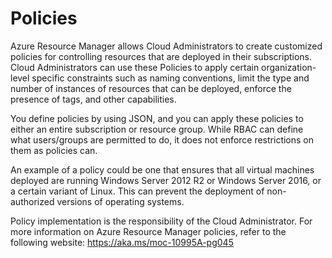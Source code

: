 # Policies

Azure Resource Manager allows Cloud Administrators to create customized
policies for controlling resources that are deployed in their
subscriptions. Cloud Administrators can use these Policies to apply
certain organization-level specific constraints such as naming
conventions, limit the type and number of instances of resources that
can be deployed, enforce the presence of tags, and other capabilities.

You define policies by using JSON, and you can apply these policies to
either an entire subscription or resource group. While RBAC can define
what users/groups are permitted to do, it does not enforce restrictions
on them as policies can.

An example of a policy could be one that ensures that all virtual
machines deployed are running Windows Server 2012 R2 or Windows Server
2016, or a certain variant of Linux. This can prevent the deployment of
non-authorized versions of operating systems.

Policy implementation is the responsibility of the Cloud Administrator.
For more information on Azure Resource Manager policies, refer to the
following website: <https://aka.ms/moc-10995A-pg045>